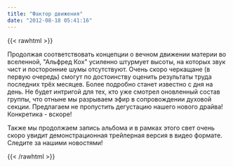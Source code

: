```yaml
---
title: "Фактор движения"
date: "2012-08-18 05:41:16"
---
```

{{< rawhtml >}}
<p>Продолжая соответствовать концепции о вечном движении материи во вселенной, "Альфред Кох" усиленно штурмует высоты, на которых звук чист и посторонние шумы отсутствуют. Очень скоро черкащане (в первую очередь) смогут по достоинству оценить результаты труда последних трёх месяцев. Более подробно станет известно с дня на день. Не будет интригой для тех, кто уже смотрел оновленный состав группы, что отныне мы разрываем эфир в сопровождении духовой секции. Предлагаем не пропустить дегустацию нашего нового драйва! Конкретика - вскоре!</p>
<p>Также мы продолжаем запись альбома и в рамках этого свет очень скоро увидит демонстрационная трейлерная версия в видео формате. Следите за нашими новостями!</p>

{{< /rawhtml >}}
